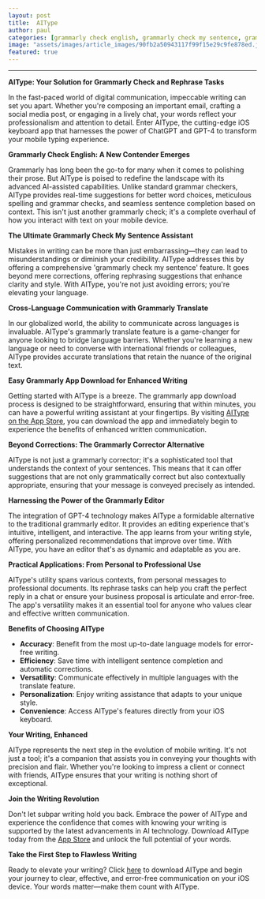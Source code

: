 ```yaml
---
layout: post
title:  AIType
author: paul
categories: [grammarly check english, grammarly check my sentence, grammarly translate, grammarly app download, grammarly check, grammarly corrector, grammarly editor]
image: "assets/images/article_images/90fb2a50943117f99f15e29c9fe878ed.jpg"
featured: true
---
```


---

**AIType: Your Solution for Grammarly Check and Rephrase Tasks**

In the fast-paced world of digital communication, impeccable writing can set you apart. Whether you're composing an important email, crafting a social media post, or engaging in a lively chat, your words reflect your professionalism and attention to detail. Enter AIType, the cutting-edge iOS keyboard app that harnesses the power of ChatGPT and GPT-4 to transform your mobile typing experience.

**Grammarly Check English: A New Contender Emerges**

Grammarly has long been the go-to for many when it comes to polishing their prose. But AIType is poised to redefine the landscape with its advanced AI-assisted capabilities. Unlike standard grammar checkers, AIType provides real-time suggestions for better word choices, meticulous spelling and grammar checks, and seamless sentence completion based on context. This isn't just another grammarly check; it's a complete overhaul of how you interact with text on your mobile device.

**The Ultimate Grammarly Check My Sentence Assistant**

Mistakes in writing can be more than just embarrassing—they can lead to misunderstandings or diminish your credibility. AIType addresses this by offering a comprehensive 'grammarly check my sentence' feature. It goes beyond mere corrections, offering rephrasing suggestions that enhance clarity and style. With AIType, you're not just avoiding errors; you're elevating your language.

**Cross-Language Communication with Grammarly Translate**

In our globalized world, the ability to communicate across languages is invaluable. AIType's grammarly translate feature is a game-changer for anyone looking to bridge language barriers. Whether you're learning a new language or need to converse with international friends or colleagues, AIType provides accurate translations that retain the nuance of the original text.

**Easy Grammarly App Download for Enhanced Writing**

Getting started with AIType is a breeze. The grammarly app download process is designed to be straightforward, ensuring that within minutes, you can have a powerful writing assistant at your fingertips. By visiting [AIType on the App Store](https://apps.apple.com/us/app/aitype-grammar-check-keyboard/id6469163944), you can download the app and immediately begin to experience the benefits of enhanced written communication.

**Beyond Corrections: The Grammarly Corrector Alternative**

AIType is not just a grammarly corrector; it's a sophisticated tool that understands the context of your sentences. This means that it can offer suggestions that are not only grammatically correct but also contextually appropriate, ensuring that your message is conveyed precisely as intended.

**Harnessing the Power of the Grammarly Editor**

The integration of GPT-4 technology makes AIType a formidable alternative to the traditional grammarly editor. It provides an editing experience that's intuitive, intelligent, and interactive. The app learns from your writing style, offering personalized recommendations that improve over time. With AIType, you have an editor that's as dynamic and adaptable as you are.

**Practical Applications: From Personal to Professional Use**

AIType's utility spans various contexts, from personal messages to professional documents. Its rephrase tasks can help you craft the perfect reply in a chat or ensure your business proposal is articulate and error-free. The app's versatility makes it an essential tool for anyone who values clear and effective written communication.

**Benefits of Choosing AIType**

- **Accuracy**: Benefit from the most up-to-date language models for error-free writing.
- **Efficiency**: Save time with intelligent sentence completion and automatic corrections.
- **Versatility**: Communicate effectively in multiple languages with the translate feature.
- **Personalization**: Enjoy writing assistance that adapts to your unique style.
- **Convenience**: Access AIType's features directly from your iOS keyboard.

**Your Writing, Enhanced**

AIType represents the next step in the evolution of mobile writing. It's not just a tool; it's a companion that assists you in conveying your thoughts with precision and flair. Whether you're looking to impress a client or connect with friends, AIType ensures that your writing is nothing short of exceptional.

**Join the Writing Revolution**

Don't let subpar writing hold you back. Embrace the power of AIType and experience the confidence that comes with knowing your writing is supported by the latest advancements in AI technology. Download AIType today from the [App Store](https://apps.apple.com/us/app/aitype-grammar-check-keyboard/id6469163944) and unlock the full potential of your words.

**Take the First Step to Flawless Writing**

Ready to elevate your writing? Click [here](https://apps.apple.com/us/app/aitype-grammar-check-keyboard/id6469163944) to download AIType and begin your journey to clear, effective, and error-free communication on your iOS device. Your words matter—make them count with AIType.